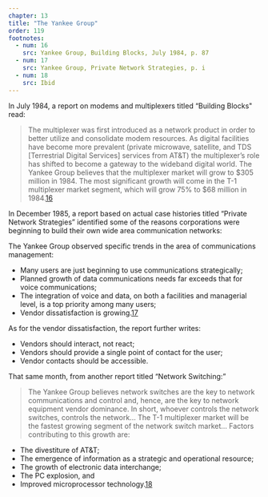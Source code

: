 ```yaml
---
chapter: 13
title: "The Yankee Group"
order: 119
footnotes:
  - num: 16
    src: Yankee Group, Building Blocks, July 1984, p. 87
  - num: 17
    src: Yankee Group, Private Network Strategies, p. i
  - num: 18
    src: Ibid
---
```


In July 1984, a report on modems and multiplexers titled “Building Blocks" read:

>The multiplexer was first introduced as a network product in order to better utilize and consolidate modem resources. As digital facilities have become more prevalent (private microwave, satellite, and TDS [Terrestrial Digital Services] services from AT&T) the multiplexer’s role has shifted to become a gateway to the wideband digital world. The Yankee Group believes that the multiplexer market will grow to $305 million in 1984. The most significant growth will come in the T-1 multiplexer market segment, which will grow 75% to $68 million in 1984.<a name="fnloc16" href="#fn16">16</a>

In December 1985, a report based on actual case histories titled “Private Network Strategies” identified some of the reasons corporations were beginning to build their own wide area communication networks:

The Yankee Group observed specific trends in the area of communications management:

- Many users are just beginning to use communications strategically;
- Planned growth of data communications needs far exceeds that for voice communications;
- The integration of voice and data, on both a facilities and managerial level, is a top priority among many users;
- Vendor dissatisfaction is growing.<a name="fnloc17" href="#fn17">17</a>

As for the vendor dissatisfaction, the report further writes:

- Vendors should interact, not react;
- Vendors should provide a single point of contact for the user;
- Vendor contacts should be accessible.

That same month, from another report titled “Network Switching:”

>The Yankee Group believes network switches are the key to network communications and control and, hence, are the key to network equipment vendor dominance. In short, whoever controls the network switches, controls the network... The T-1 multiplexer market will be the fastest growing segment of the network switch market... Factors contributing to this growth are:

- The divestiture of AT&T;
- The emergence of information as a strategic and operational resource;
- The growth of electronic data interchange;
- The PC explosion, and
- Improved microprocessor technology.<a name="fnloc18" href="#fn18">18</a>
